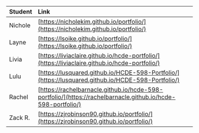 | Student | Link |
| :--- | :--- |
| Nichole | [https://nicholekim.github.io/portfolio/](https://nicholekim.github.io/portfolio/) |
| Layne | [https://lsoike.github.io/portfolio/](https://lsoike.github.io/portfolio/) |
| Livia | [https://liviaclaire.github.io/hcde-portfolio/](https://liviaclaire.github.io/hcde-portfolio/) |
| Lulu | [https://lusquared.github.io/HCDE-598-Portfolio/](https://lusquared.github.io/HCDE-598-Portfolio/) |
| Rachel | [https://rachelbarnacle.github.io/hcde-598-portfolio/](https://rachelbarnacle.github.io/hcde-598-portfolio/) |
| Zack R. | [https://zjrobinson90.github.io/portfolio/](https://zjrobinson90.github.io/portfolio/) |
